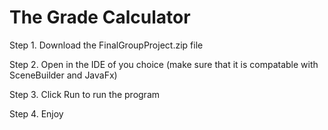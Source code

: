 # The Grade Calculator

Step 1. Download the FinalGroupProject.zip file

Step 2. Open in the IDE of you choice (make sure that it is compatable with SceneBuilder and JavaFx)

Step 3. Click Run to run the program 

Step 4. Enjoy
